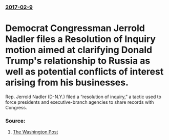 ### [2017-02-9](/news/2017/02/9/index.md)

# Democrat Congressman Jerrold Nadler files a Resolution of Inquiry motion aimed at clarifying Donald Trump's relationship to Russia as well as potential conflicts of interest arising from his businesses. 

Rep. Jerrold Nadler (D-N.Y.) filed a &ldquo;resolution of inquiry,&rdquo; a tactic used to force presidents and executive-branch agencies to share records with Congress.


### Source:

1. [The Washington Post](https://www.washingtonpost.com/news/powerpost/wp/2017/02/09/democrat-moves-to-force-house-debate-on-trumps-alleged-business-conflicts-and-russia-ties/)
